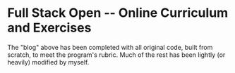 # Full Stack Open -- Online Curriculum and Exercises

The "blog" above has been completed with all original code, built from scratch, to meet the program's rubric. Much of the rest has been lightly (or heavily) modified by myself.
